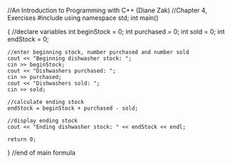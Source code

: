 //An Introduction to Programming with C++ (Diane Zak)
//Chapter 4, Exercises
#include <iostream>
using namespace std;
int main()

{
    //declare variables
    int beginStock = 0;
    int purchased = 0;
    int sold = 0;
    int endStock = 0;

    //enter beginning stock, number purchased and number sold
    cout << "Beginning dishwasher stock: ";
    cin >> beginStock;
    cout << "Dishwashers purchased: ";
    cin >> purchased;
    cout << "Dishwashers sold: ";
    cin >> sold;

    //calculate ending stock
    endStock = beginStock + purchased - sold;

    //display ending stock
    cout << "Ending dishwasher stock: " << endStock << endl;

    return 0;
}   //end of main formula
